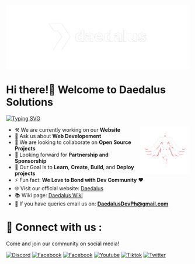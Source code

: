 <img alt="banner1" align="center" width="100%" height="10%" src="https://github.com/daedalus-developers/.github/blob/main/profile/image/banner1.png"/>

# Hi there!👋 Welcome to Daedalus Solutions 

[![Typing SVG](https://readme-typing-svg.demolab.com?font=Fira+Code&weight=600&pause=700&color=15F4EE&vCenter=true&width=685&height=20&lines=Crafting+Digital+Delights;+Providing+Solutions+for+the+Community)](https://git.io/typing-svg)

<img align="right" src="https://github.com/daedalus-developers/.github/blob/main/profile/image/statue.png" width="27%" /> </a>

-    ⚒ We are currently working on our **Website**    
-   💬 Ask us about **Web Developement**
-   🤝 We are looking to collaborate on **Open Source Projects**
-   🤔 Looking forward for **Partnership and Sponsorship**
-   🎯 Our Goal is to **Learn**, **Create**, **Build**, and **Deploy projects** 
-   ⚡ Fun fact: **We Love to Bond with Dev Community** ❤️
-   🌐 Visit our official website: [Daedalus](https://daedalus.codes) 
-   📚 Wiki page: [Daedalus Wiki](https://wiki.daedalus.codes)
-   📧 If you have queries email us on: **DaedalusDevPh@gmail.com**
# 🔗 Connect with us :
Come and join our community on social media!

[![Discord](https://img.shields.io/badge/daedalusdev-%237289DA.svg?logo=discord&logoColor=white)](https://discord.gg/daedalusdev)
[![Facebook](https://img.shields.io/badge/Daedalus-2374E1?logo=facebook&logoColor=white)](https://web.facebook.com/people/Daedalus/61551474381616/)
[![Facebook](https://img.shields.io/badge/DaedalusCommunity-2374E1?logo=facebook&logoColor=white)](https://web.facebook.com/groups/241206032249171)
[![Youtube](https://img.shields.io/badge/DaedalusDev-0077B5?&logo=youtube&logoColor=white)](https://www.youtube.com/channel/UC_D8bEfRnoRW4fm72KnOVew)
[![Tiktok](https://img.shields.io/badge/daedalusdev-E4405F?&logo=tiktok&logoColor=white)](https://www.tiktok.com/@daedalusdev)
[![Twitter](https://img.shields.io/badge/DaedalusDev-1DA1F2?&logo=twitter&logoColor=white)](https://twitter.com/DaedalusDevPH)


<!---# ⚙️ Tech Stacks:
<!---[![Tech Stacks](https://skillicons.dev/icons?i=react,typescript,js,html,css,vite,nextjs,webpack,dart,androidstudio,php,python,cpp,java,tailwind,sass,bootstrap,materialui,emotion,nodejs,express,mongodb,mysql,netlify,vercel,sequelize,postman,figma,git,github,githubactions,bash,vscode,md,svelte,express,vanillaJS)](https://skillicons.dev)
